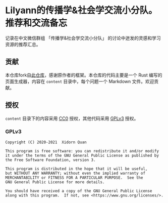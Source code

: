 # Lilyann的传播学&社会学交流小分队。推荐和交流备忘

记录在中文微信群组 「传播学&社会学交流小分队」 的讨论中迸发的灵感和学习资源的推荐汇总。

## 贡献

本仓库fork自[此仓库](https://github.com/rust-zh/faq)，感谢原作者的框架。本仓库的代码主要是一个 Rust 编写的页面生成器，内容在 `content` 目录中，每个问题一个 Markdown 文件。欢迎贡献。

## 授权

`content` 目录下的内容采用 [CC0] 授权，其他代码采用 [GPLv3] 授权。

### GPLv3

    Copyright (C) 2020-2021  Xidorn Quan

    This program is free software: you can redistribute it and/or modify
    it under the terms of the GNU General Public License as published by
    the Free Software Foundation, version 3.

    This program is distributed in the hope that it will be useful,
    but WITHOUT ANY WARRANTY; without even the implied warranty of
    MERCHANTABILITY or FITNESS FOR A PARTICULAR PURPOSE.  See the
    GNU General Public License for more details.

    You should have received a copy of the GNU General Public License
    along with this program.  If not, see <https://www.gnu.org/licenses/>.


[CC0]: https://creativecommons.org/publicdomain/zero/1.0/deed.zh
[GPLv3]: https://www.gnu.org/licenses/gpl-3.0.zh-cn.html
